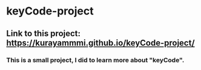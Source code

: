 # keyCode-project <br>
## Link to this project: https://kurayammmi.github.io/keyCode-project/ <br>
### This is a small project, I did to learn more about "keyCode".

